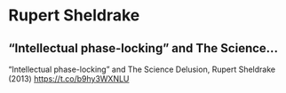 # Rupert Sheldrake

## “Intellectual phase-locking” and The Science...

“Intellectual phase-locking” and The Science Delusion, Rupert Sheldrake (2013) https://t.co/b9hy3WXNLU